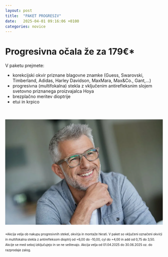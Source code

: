 ```yaml
---
layout: post
title:  "PAKET PROGRESIV"
date:   2025-04-01 09:16:06 +0100
categories: novice
---
```

<body>
<h1>Progresivna očala že za 179€*</h1>

V paketu prejmete: <br>
  - korekcijski okvir priznane blagovne znamke (Guess, Swarovski, Timberland, Adidas, Harley Davidson, MaxMara, Max&Co., Gant,...)<br>
  - progresivna (multifokalna) stekla z vključenim antirefleksnim slojem svetovno priznanega proizvajalca Hoya<br>
  - brezplačno meritev dioptrije<br>
  - etui in krpico<br>
<br>
<br>
<img src="/img/Paket-progresiv.webp" alt="Paket progresiv">
<br>
<br>
<font size="1">*Akcija velja ob nakupu progresivnih stekel, okvirja in montaže hkrati. V paket so vključeni označeni okvirji in multifokalna stekla z antirefleksom dioptrij od +6,00 do -10,00, cyl do +4,00 in add od 0,75 do 3,50. Akcije se med seboj izključujejo in se ne seštevajo. Akcija velja od 01.04.2025 do 30.06.2025 oz. do razprodaje zalog.</font>

</body>
